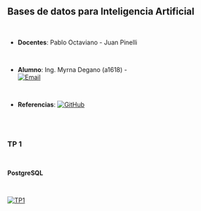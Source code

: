 ## Bases de datos para Inteligencia Artificial  

<br>  

* **Docentes**:  Pablo Octaviano - Juan Pinelli  

<br>  

* **Alumno**:  Ing. Myrna Degano (a1618) - <br><a href="mailto:myrna.l.degano@gmail.com"><img alt="Email" src="https://img.shields.io/badge/Gmail-myrna.l.degano@gmail.com-B9E1F5?style=flat-square&logo=gmail"></a>

<br>

* **Referencias**:  <a href="https://github.com/FIUBA-Posgrado-Inteligencia-Artificial/BDIA" target="_blank"><img alt="GitHub" src="https://img.shields.io/badge/FIUBA%20Posgrado%20Inteligencia%20Artificial-Bases%20de%20datos%20para%20IA-B9E1F5?style=flat-square&logo=github"></a>

<br><br>

### TP 1  

<br>

**PostgreSQL**

<br>

<a href="https://github.com/mdegano-fiuba/CEIA_BDIA/tree/main/TP1" target="_blank"><img alt="TP1" src="https://img.shields.io/badge/Github-TP1-B9E1F5?style=flat-square&logo=github"></a>


